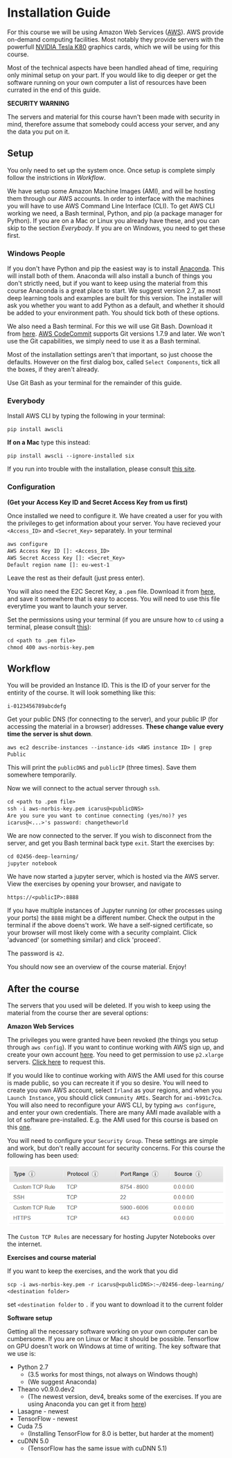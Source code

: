 # Installation Guide

For this course we will be using Amazon Web Services ([AWS](https://aws.amazon.com/products/)). AWS provide on-demand computing facilities. Most notably they provide servers with the powerfull [NVIDIA Tesla K80](http://www.nvidia.com/object/tesla-k80.html) graphics cards, which we will be using for this course.

Most of the technical aspects have been handled ahead of time, requiring only minimal setup on your part. If you would like to dig deeper or get the software running on your own computer a list of resources have been currated in the end of this guide.

**SECURITY WARNING**

The servers and material for this course havn't been made with security in mind, therefore assume that somebody could access your server, and any the data you put on it.

## Setup

You only need to set up the system once. Once setup is complete simply follow the instrictions in *Workflow*.

We have setup some Amazon Machine Images (AMI), and will be hosting them through our AWS accounts. In order to interface with the machines you will have to use AWS Command Line Interface (CLI). To get AWS CLI working we need, a Bash terminal, Python, and pip (a package manager for Python). If you are on a Mac or Linux you already have these, and you can skip to the section _Everybody_. If you are on Windows, you need to get these first.

### Windows People
If you don't have Python and pip the easiest way is to install [Anaconda](https://www.continuum.io/downloads). This will install both of them. Anaconda will also install a bunch of things you don't strictly need, but if you want to keep using the material from this course Anaconda is a great place to start. We suggest version 2.7, as most deep learning tools and examples are built for this version. The installer will ask you whether you want to add Python as a default, and whether it should be added to your environment path. You should tick both of these options.

We also need a Bash terminal. For this we will use Git Bash. Download it from [here](https://git-scm.com/downloads). [AWS CodeCommit](http://docs.aws.amazon.com/codecommit/latest/userguide/setting-up-https-windows.html#setting-up-https-windows-install-git) supports Git versions 1.7.9 and later. We won't use the Git capabilities, we simply need to use it as a Bash terminal.

Most of the installation settings aren't that important, so just choose the defaults. However on the first dialog box, called `Select Components`, tick all the boxes, if they aren't already.

Use Git Bash as your terminal for the remainder of this guide.

### Everybody
Install AWS CLI by typing the following in your terminal:

    pip install awscli

**If on a Mac** type this instead:

    pip install awscli --ignore-installed six

If you run into trouble with the installation, please consult [this site](http://docs.aws.amazon.com/cli/latest/userguide/installing.html#install-with-pip).

### Configuration 
**(Get your Access Key ID and Secret Access Key from us first)**

Once installed we need to configure it. We have created a user for you with the privileges to get information about your server. You have recieved your `<Access_ID>` and `<Secret_Key>` separately. In your terminal

    aws configure
    AWS Access Key ID []: <Access_ID>
    AWS Secret Access Key []: <Secret_Key>
    Default region name []: eu-west-1

Leave the rest as their default (just press enter).

You will also need the E2C Secret Key, a `.pem` file. Download it from [here](https://drive.google.com/open?id=0BxQkKe29iv9SUDcyZ0hsTWZmSTg), and save it somewhere that is easy to access. You will need to use this file everytime you want to launch your server.

Set the permissions using your terminal (if you are unsure how to `cd` using a terminal, please consult [this](http://askubuntu.com/questions/520778/how-can-i-change-directories-in-the-terminal)):

    cd <path to .pem file>
    chmod 400 aws-norbis-key.pem

## Workflow
You will be provided an Instance ID. This is the ID of your server for the entirity of the course. It will look something like this:

    i-0123456789abcdefg

Get your public DNS (for connecting to the server), and your public IP (for accessing the material in a browser) addresses. **These change value every time the server is shut down**.

    aws ec2 describe-instances --instance-ids <AWS instance ID> | grep Public

This will print the `publicDNS` and `publicIP` (three times). Save them somewhere temporarily.

Now we will connect to the actual server through `ssh`.

    cd <path to .pem file>
    ssh -i aws-norbis-key.pem icarus@<publicDNS>
    Are you sure you want to continue connecting (yes/no)? yes
    icarus@<...>'s password: changetheworld
    
We are now connected to the server. If you wish to disconnect from the server, and get you Bash terminal back type `exit`. Start the exercises by:

    cd 02456-deep-learning/
    jupyter notebook

We have now started a jupyter server, which is hosted via the AWS server. View the exercises by opening your browser, and navigate to

    https://<publicIP>:8888

If you have multiple instances of Jupyter running (or other processes using your ports) the `8888` might be a different number. Check the output in the terminal if the above doens't work.
We have a self-signed certificate, so your browser will most likely come with a security complaint. Click 'advanced' (or something similar) and click 'proceed'.

The password is `42`.

You should now see an overview of the course material. Enjoy!

## After the course

The servers that you used will be deleted. 
If you wish to keep using the material from the course ther are several options:

**Amazon Web Services**

The privileges you were granted have been revoked (the things you setup through `aws config`). 
If you want to continue working with AWS sign up, and create your own account [here](https://aws.amazon.com/). You need to get permission to use `p2.xlarge` servers. [Click here](http://aws.amazon.com/contact-us/ec2-request) to request this.


If you would like to continue working with AWS the AMI used for this course is made public, so you can recreate it if you so desire. You will need to create you own AWS account, select `Irland` as your regions, and when you `Launch Instance`, you should click `Community AMIs`. Search for `ami-b991c7ca`. You will also need to reconfigure your AWS CLI, by typing `aws configure`, and enter your own credentials. There are many AMI made available with a lot of software pre-installed. E.g. the AMI used for this course is based on this [one](https://github.com/Miej/GoDeeper).

You will need to configure your `Security Group`. These settings are simple and work, but don't really account for security concerns. For this course the following has been used:

![](security_group.png)

The `Custom TCP Rules` are necessary for hosting Jupyter Notebooks over the internet.

**Exercises and course material**

If you want to keep the exercises, and the work that you did 

    scp -i aws-norbis-key.pem -r icarus@<publicDNS>:~/02456-deep-learning/ <destination folder>

set `<destination folder` to `.` if you want to download it to the current folder

**Software setup**

Getting all the necessary software working on your own computer can be cumbersome. If you are on Linux or Mac it should be possible. Tensorflow on GPU doesn't work on Windows at time of writing. The key software that we use is:

 * Python 2.7 
   * (3.5 works for most things, not always on Windows though)
   * (We suggest Anaconda)
 * Theano v0.9.0.dev2
   * (The newest version, dev4, breaks some of the exercises. If you are using Anaconda you can get it from [here](https://anaconda.org/jaikumarm/theano))
 * Lasagne - newest
 * TensorFlow - newest
 * Cuda 7.5
   * (Installing TensorFlow for 8.0 is better, but harder at the moment)
 * cuDNN 5.0
   * (TensorFlow has the same issue with cuDNN 5.1)
